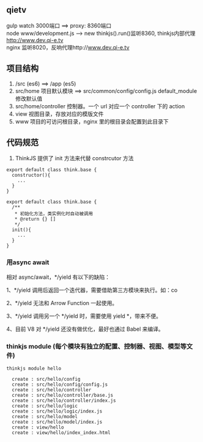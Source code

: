 ## qietv
gulp watch 3000端口  ==>  proxy: 8360端口  
node www/development.js --> new thinkjs().run()监听8360, thinkjs内部代理 http://www.dev.qi-e.tv  
nginx 监听8020，反响代理http://www.dev.qi-e.tv  

## 项目结构
1. /src (es6)    ==>    /app (es5)
2. src/home 项目默认模块   ==>    src/common/config/config.js default_module 修改默认值
3. src/home/controller 控制器。一个 url 对应一个 controller 下的 action
4. view 视图目录，存放对应的模版文件
5. www 项目的可访问根目录，nginx 里的根目录会配置到此目录下

## 代码规范
1. ThinkJS 提供了 init 方法来代替 constrcutor 方法
```es6
export default class think.base {
  constructor(){
    ...
  }
}

export default class think.base {
  /**
   * 初始化方法，类实例化时自动被调用
   * @return {} []
   */
  init(){
    ...
  }
}
```

### 用async await
相对 async/await，*/yield 有以下的缺陷：

1、*/yield 调用后返回一个迭代器，需要借助第三方模块来执行。如：co

2、*/yield 无法和 Arrow Function 一起使用。

3、*/yield 调用另一个 */yield 时，需要使用 yield *，带来不便。

4、目前 V8 对 */yield 还没有做优化，最好也通过 Babel 来编译。

### thinkjs module (每个模块有独立的配置、控制器、视图、模型等文件)
`thinkjs module hello`
```
  create : src/hello/config
  create : src/hello/config/config.js
  create : src/hello/controller
  create : src/hello/controller/base.js
  create : src/hello/controller/index.js
  create : src/hello/logic
  create : src/hello/logic/index.js
  create : src/hello/model
  create : src/hello/model/index.js
  create : view/hello
  create : view/hello/index_index.html
```
